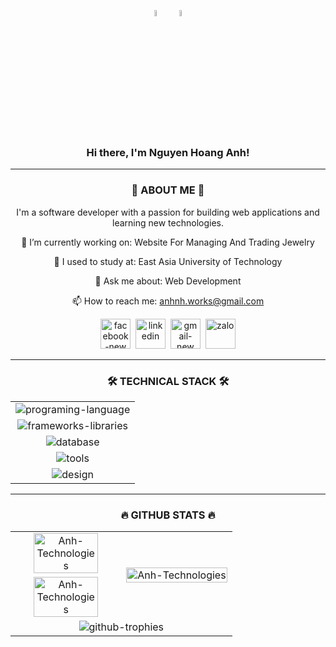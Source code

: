 <!--# Hi there, I'm Nguyen Hoang Anh! 👋 ![Vietnam](https://img.shields.io/badge/-Vietnam-DA251D?style=flat&logo=vietnam&logoColor=white)-->
<!------------------------------------------------------------------------------------------->
<div align="center">
    <p>
        <!-- Có thể thay bằng các ảnh gifs -->
       <img src="https://encrypted-tbn0.gstatic.com/images?q=tbn:ANd9GcTGHNvA8j26-L1GlzL0p1VUtbjuJEVPMVw_bg&s" align="center" width="7%" height="5%">
       <img src="https://images.baodantoc.vn/uploads/2022/Th%C3%A1ng%208/Ng%C3%A0y_31/Nga/quockyvietnam-copy-7814.jpg" align="center" width="7%" height="5%">
    </p>
</div> 

<!------------------------------------------------------------------------------------------->
<div>
   <h3 align="center">Hi there, I'm Nguyen Hoang Anh!</h3> 
</div>
<hr>

<!------------------------------------------------------------------------------------------->
<!--## 🚀 About Me 🚀-->
<h3 align="center">🚀 ABOUT ME 🚀</h3>
<div align="center">
    <p align="center">I'm a software developer with a passion for building web applications and learning new technologies.</p>
    <p>🔭 I’m currently working on: Website For Managing And Trading Jewelry</p>
    <p>🌱 I used to study at: East Asia University of Technology</p>
    <p>💬 Ask me about: Web Development</p>
    <p>📫 How to reach me: <a href="mailto:anhnh.works@gmail.com">anhnh.works@gmail.com</a></p>
    <!--## 📫 Connect With Me 📫-->
    <div>
        <a href="https://www.facebook.com/anhtech21" alt="" target="_blank"><img width="48" height="48" src="https://img.icons8.com/color/48/facebook-new.png" alt="facebook-new"></a>&nbsp;
        <a href="https://www.linkedin.com/in/AnhTechnologies" alt="" target="_blank"><img width="48" height="48" src="https://img.icons8.com/color/48/linkedin.png" alt="linkedin"/></a>&nbsp;
        <a href="mailto:anhnh.works.com" alt="" target="_blank"><img width="48" height="48" src="https://img.icons8.com/color/48/gmail-new.png" alt="gmail-new"/></a>&nbsp;
        <a href="https://zalo.me/84779363295" alt="" target="_blank"><img width="48" height="48" src="https://img.icons8.com/color/48/zalo.png" alt="zalo"></a>
    </div>
</div>
<hr>

<!------------------------------------------------------------------------------------------->
<!--## 🛠️ My Skills 🛠️-->
<h3 align="center">🛠️ TECHNICAL STACK 🛠️</h3>
<!-- [![My Skills](https://skillicons.dev/icons?i=js,html,css,wasm)](https://skillicons.dev) -->
<table align="center" style="width:100%;">
    <tr>
        <td align="center">
            <img src="https://skillicons.dev/icons?i=html,css,js,java,php,py,md,ts,swift" alt="programing-language">
        </td>
    </tr>
    <tr>
        <td align="center">
            <img src="https://skillicons.dev/icons?i=bootstrap,tailwind,sass,jquery,angular,react,vue,solidjs,materialui,styledcomponents,redux,nodejs,express,nestjs,threejs,wordpress,laravel,spring,hibernate,npm,svelte,nuxtjs,nextjs,yarn,gradle,webpack,maven" alt="frameworks-libraries">
        </td>
    </tr>
    <tr>
        <td align="center">
            <img src="https://skillicons.dev/icons?i=mysql,mongodb,redis,postgres,sequelize" alt="database">
        </td>
    </tr>
    <tr>
        <td align="center">
            <img src="https://skillicons.dev/icons?i=git,docker,vscode,phpstorm,idea,postman,notion" alt="tools">
        </td>
    </tr>
    <tr align="center">
        <td align="center">
            <img src="https://skillicons.dev/icons?i=ps,figma" alt="design">
        </td>
    </tr>
</table>
<hr>

<!------------------------------------------------------------------------------------------->
<!--## 🔥 GitHub Stats 🔥-->
<h3 align="center">🔥 GITHUB STATS 🔥</h3>
<table align="center" style="width:100%;">
    <tr>
        <td width="50%" align="center">
            <image align="center" width="80%" src="https://github-readme-stats.vercel.app/api/top-langs/?username=AnhTechnologies&layout=compact&theme=tokyonight"alt="Anh-Technologies"></image>
        </td>
        <td rowspan="2" width="50%">
            <image src="https://cdn.dribbble.com/users/1059583/screenshots/4171367/coding-freak.gif" alt="Anh-Technologies" width="100%"></image>
        </td>
    </tr>
    <tr>
        <td align="center">
            <image align="center" width="80%" height="80%" src="https://github-readme-stats.vercel.app/api?username=AnhTechnologies&show_icons=true&theme=tokyonight" alt="Anh-Technologies"></image>
        </td>
    </tr>
    <tr>
        <td align="center" colspan="2">
            <img src="https://github-profile-trophy.vercel.app/?username=AnhTechnologies&theme=tokyonight" alt="github-trophies">
        </td>
    </tr>
</table>



